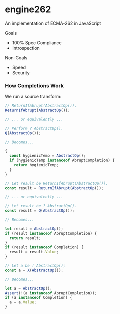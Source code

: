 # engine262

An implementation of ECMA-262 in JavaScript

Goals
- 100% Spec Compliance
- Introspection

Non-Goals
- Speed
- Security


### How Completions Work

We run a source transform:

```js
// ReturnIfAbrupt(AbstractOp()).
ReturnIfAbrupt(AbstractOp());

// ... or equivalently ...

// Perform ? AbstractOp().
Q(AbstractOp());

// Becomes...

{
  const hygienicTemp = AbstractOp();
  if (hygienicTemp instanceof AbruptCompletion) {
    return hygienicTemp;
  }
}
```

```js
// Let result be ReturnIfAbrupt(AbstractOp()).
const result = ReturnIfAbrupt(AbstractOp());

// ... or equivalently ...

// Let result be ? AbstractOp().
const result = Q(AbstractOp());

// Becomes...

let result = AbstractOp();
if (result instanceof AbruptCompletion) {
  return result;
}
if (result instanceof Completion) {
  result = result.Value;
}
```

```js
// Let a be ! AbstractOp();
const a = X(AbstractOp());

// Becomes...

let a = AbstractOp();
Assert(!(a instanceof AbruptCompletion));
if (a instanceof Completion) {
  a = a.Value;
}
```
